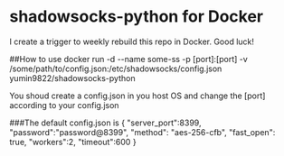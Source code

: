 # shadowsocks-python for Docker
I create a trigger to weekly rebuild this repo in Docker. Good luck!

##How to use
docker run -d --name some-ss -p [port]:[port] -v /some/path/to/config.json:/etc/shadowsocks/config.json yumin9822/shadowsocks-python

You shoud create a config.json in you host OS and change the [port] according to your config.json

###The default config.json is
{
    "server_port":8399,
    "password":"password@8399",
    "method": "aes-256-cfb",
    "fast_open": true,
    "workers":2,
    "timeout":600
}
